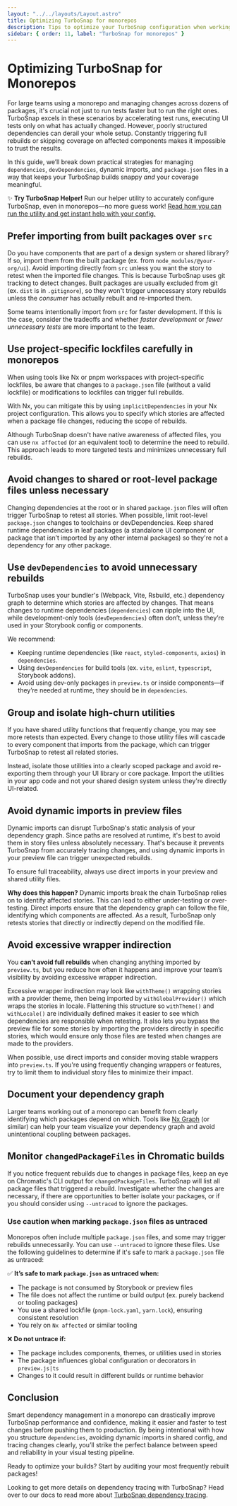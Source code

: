 ```yaml
---
layout: "../../layouts/Layout.astro"
title: Optimizing TurboSnap for monorepos
description: Tips to optimize your TurboSnap configuration when working with a monorepo
sidebar: { order: 11, label: "TurboSnap for monorepos" }
---
```


# Optimizing TurboSnap for Monorepos

For large teams using a monorepo and managing changes across dozens of packages, it's crucial not just to run tests faster but to run the right ones. TurboSnap excels in these scenarios by accelerating test runs, executing UI tests only on what has actually changed. However, poorly structured dependencies can derail your whole setup. Constantly triggering full rebuilds or skipping coverage on affected components makes it impossible to trust the results.

In this guide, we’ll break down practical strategies for managing `dependencies`, `devDependencies`, dynamic imports, and `package.json` files in a way that keeps your TurboSnap builds snappy _and_ your coverage meaningful.

<div class="aside">

✨ **Try TurboSnap Helper!**
Run our helper utility to accurately configure TurboSnap, even in monorepos—no more guess work! [Read how you can run the utility and get instant help with your config.](/docs/turbosnap/setup#update-your-configuration-using-turbosnap-helper)

</div>

## Prefer importing from built packages over `src`

Do you have components that are part of a design system or shared library? If so, import them from the built package (ex. from `node_modules/@your-org/ui`). Avoid importing directly from `src` unless you want the story to retest when the imported file changes. This is because TurboSnap uses git tracking to detect changes. Built packages are usually excluded from git (ex. `dist` is in `.gitignore`), so they won't trigger unnecessary story rebuilds unless the _consumer_ has actually rebuilt and re-imported them.

Some teams intentionally import from `src` for faster development. If this is the case, consider the tradeoffs and whether _faster development_ or _fewer unnecessary tests_ are more important to the team.

## Use project-specific lockfiles carefully in monorepos

When using tools like Nx or pnpm workspaces with project-specific lockfiles, be aware that changes to a `package.json` file (without a valid lockfile) or modifications to lockfiles can trigger full rebuilds.

With Nx, you can mitigate this by using `implicitDependencies` in your Nx project configuration. This allows you to specify which stories are affected when a package file changes, reducing the scope of rebuilds.

Although TurboSnap doesn't have native awareness of affected files, you can use `nx affected` (or an equivalent tool) to determine the need to rebuild. This approach leads to more targeted tests and minimizes unnecessary full rebuilds.

## Avoid changes to shared or root-level package files unless necessary

Changing dependencies at the root or in shared `package.json` files will often trigger TurboSnap to retest all stories. When possible, limit root-level `package.json` changes to toolchains or devDependencies. Keep shared runtime dependencies in leaf packages (a standalone UI component or package that isn’t imported by any other internal packages) so they're not a dependency for any other package.

## Use `devDependencies` to avoid unnecessary rebuilds

TurboSnap uses your bundler's (Webpack, Vite, Rsbuild, etc.) dependency graph to determine which stories are affected by changes. That means changes to runtime dependencies (`dependencies`) can ripple into the UI, while development-only tools (`devDependencies`) often don’t, unless they’re used in your Storybook config or components.

We recommend:

- Keeping runtime dependencies (like `react`, `styled-components`, `axios`) in `dependencies`.
- Using `devDependencies` for build tools (ex. `vite`, `eslint`, `typescript`, Storybook addons).
- Avoid using dev-only packages in `preview.ts` or inside components—if they’re needed at runtime, they should be in `dependencies`.

## Group and isolate high-churn utilities

If you have shared utility functions that frequently change, you may see more retests than expected. Every change to those utility files will cascade to every component that imports from the package, which can trigger TurboSnap to retest all related stories.

Instead, isolate those utilities into a clearly scoped package and avoid re-exporting them through your UI library or core package. Import the utilities in your app code and not your shared design system unless they're directly UI-related.

## Avoid dynamic imports in preview files

Dynamic imports can disrupt TurboSnap's static analysis of your dependency graph. Since paths are resolved at runtime, it's best to avoid them in story files unless absolutely necessary. That's because it prevents TurboSnap from accurately tracing changes, and using dynamic imports in your preview file can trigger unexpected rebuilds.

To ensure full traceability, always use direct imports in your preview and shared utility files.

**Why does this happen?** Dynamic imports break the chain TurboSnap relies on to identify affected stories. This can lead to either under-testing or over-testing. Direct imports ensure that the dependency graph can follow the file, identifying which components are affected. As a result, TurboSnap only retests stories that directly or indirectly depend on the modified file.

## Avoid excessive wrapper indirection

You **can’t avoid full rebuilds** when changing anything imported by `preview.ts`, but you reduce how often it happens and improve your team’s visibility by avoiding excessive wrapper indirection.

Excessive wrapper indirection may look like `withTheme()` wrapping stories with a provider theme, then being imported by `withGlobalProvider()` which wraps the stories in locale. Flattening this structure so `withTheme()` and `withLocale()` are individually defined makes it easier to see which dependencies are responsible when retesting. It also lets you bypass the preview file for some stories by importing the providers directly in specific stories, which would ensure only those files are tested when changes are made to the providers.

When possible, use direct imports and consider moving stable wrappers into `preview.ts`. If you're using frequently changing wrappers or features, try to limit them to individual story files to minimize their impact.

## Document your dependency graph

Larger teams working out of a monorepo can benefit from clearly identifying which packages depend on which. Tools like [Nx Graph](https://nx.dev/features/explore-graph) (or similar) can help your team visualize your dependency graph and avoid unintentional coupling between packages.

## Monitor `changedPackageFiles` in Chromatic builds

If you notice frequent rebuilds due to changes in package files, keep an eye on Chromatic's CLI output for `changedPackageFiles`. TurboSnap will list all package files that triggered a rebuild. Investigate whether the changes are necessary, if there are opportunities to better isolate your packages, or if you should consider using `--untraced` to ignore the packages.

### Use caution when marking `package.json` files as untraced

Monorepos often include multiple `package.json` files, and some may trigger rebuilds unnecessarily. You can use `--untraced` to ignore these files. Use the following guidelines to determine if it's safe to mark a `package.json` file as untraced:

✅ **It’s safe to mark `package.json` as untraced when:**

- The package is not consumed by Storybook or preview files
- The file does not affect the runtime or build output (ex. purely backend or tooling packages)
- You use a shared lockfile (`pnpm-lock.yaml`, `yarn.lock`), ensuring consistent resolution
- You rely on `Nx affected` or similar tooling

❌ **Do not untrace if:**

- The package includes components, themes, or utilities used in stories
- The package influences global configuration or decorators in `preview.js|ts`
- Changes to it could result in different builds or runtime behavior

## Conclusion

Smart dependency management in a monorepo can drastically improve TurboSnap performance and confidence, making it easier and faster to test changes before pushing them to production. By being intentional with how you structure `dependencies`, avoiding dynamic imports in shared config, and tracing changes clearly, you’ll strike the perfect balance between speed and reliability in your visual testing pipeline.

Ready to optimize your builds? Start by auditing your most frequently rebuilt packages!

Looking to get more details on dependency tracing with TurboSnap? Head over to our docs to read more about [TurboSnap dependency tracing](/docs/turbosnap/dependency-tracing/).
